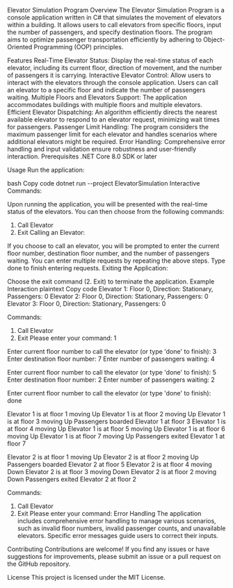Elevator Simulation Program
Overview
The Elevator Simulation Program is a console application written in C# that simulates the movement of elevators within a building. It allows users to call elevators from specific floors, input the number of passengers, and specify destination floors. The program aims to optimize passenger transportation efficiently by adhering to Object-Oriented Programming (OOP) principles.

Features
Real-Time Elevator Status: Display the real-time status of each elevator, including its current floor, direction of movement, and the number of passengers it is carrying.
Interactive Elevator Control: Allow users to interact with the elevators through the console application. Users can call an elevator to a specific floor and indicate the number of passengers waiting.
Multiple Floors and Elevators Support: The application accommodates buildings with multiple floors and multiple elevators.
Efficient Elevator Dispatching: An algorithm efficiently directs the nearest available elevator to respond to an elevator request, minimizing wait times for passengers.
Passenger Limit Handling: The program considers the maximum passenger limit for each elevator and handles scenarios where additional elevators might be required.
Error Handling: Comprehensive error handling and input validation ensure robustness and user-friendly interaction.
Prerequisites
.NET Core 8.0 SDK or later

Usage
Run the application:

bash
Copy code
dotnet run --project ElevatorSimulation
Interactive Commands:

Upon running the application, you will be presented with the real-time status of the elevators.
You can then choose from the following commands:
1. Call Elevator
2. Exit
Calling an Elevator:

If you choose to call an elevator, you will be prompted to enter the current floor number, destination floor number, and the number of passengers waiting.
You can enter multiple requests by repeating the above steps. Type done to finish entering requests.
Exiting the Application:

Choose the exit command (2. Exit) to terminate the application.
Example Interaction
plaintext
Copy code
Elevator 1: Floor 0, Direction: Stationary, Passengers: 0
Elevator 2: Floor 0, Direction: Stationary, Passengers: 0
Elevator 3: Floor 0, Direction: Stationary, Passengers: 0

Commands:
1. Call Elevator
2. Exit
Please enter your command: 1

Enter current floor number to call the elevator (or type 'done' to finish): 3
Enter destination floor number: 7
Enter number of passengers waiting: 4

Enter current floor number to call the elevator (or type 'done' to finish): 5
Enter destination floor number: 2
Enter number of passengers waiting: 2

Enter current floor number to call the elevator (or type 'done' to finish): done

Elevator 1 is at floor 1 moving Up
Elevator 1 is at floor 2 moving Up
Elevator 1 is at floor 3 moving Up
Passengers boarded Elevator 1 at floor 3
Elevator 1 is at floor 4 moving Up
Elevator 1 is at floor 5 moving Up
Elevator 1 is at floor 6 moving Up
Elevator 1 is at floor 7 moving Up
Passengers exited Elevator 1 at floor 7

Elevator 2 is at floor 1 moving Up
Elevator 2 is at floor 2 moving Up
Passengers boarded Elevator 2 at floor 5
Elevator 2 is at floor 4 moving Down
Elevator 2 is at floor 3 moving Down
Elevator 2 is at floor 2 moving Down
Passengers exited Elevator 2 at floor 2

Commands:
1. Call Elevator
2. Exit
Please enter your command:
Error Handling
The application includes comprehensive error handling to manage various scenarios, such as invalid floor numbers, invalid passenger counts, and unavailable elevators. Specific error messages guide users to correct their inputs.

Contributing
Contributions are welcome! If you find any issues or have suggestions for improvements, please submit an issue or a pull request on the GitHub repository.

License
This project is licensed under the MIT License.